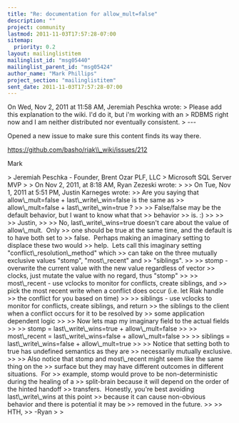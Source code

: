 ```yaml
---
title: "Re: documentation for allow_mult=false"
description: ""
project: community
lastmod: 2011-11-03T17:57:28-07:00
sitemap:
  priority: 0.2
layout: mailinglistitem
mailinglist_id: "msg05440"
mailinglist_parent_id: "msg05424"
author_name: "Mark Phillips"
project_section: "mailinglistitem"
sent_date: 2011-11-03T17:57:28-07:00
---
```



On Wed, Nov 2, 2011 at 11:58 AM, Jeremiah Peschka
 wrote:
&gt; Please add this explanation to the wiki. I'd do it, but i'm working with an 
&gt; RDBMS right now and I am neither distributed nor eventually consistent.
&gt; ---

Opened a new issue to make sure this content finds its way there.

https://github.com/basho/riak\\_wiki/issues/212

Mark

&gt; Jeremiah Peschka - Founder, Brent Ozar PLF, LLC
&gt; Microsoft SQL Server MVP
&gt;
&gt; On Nov 2, 2011, at 8:18 AM, Ryan Zezeski wrote:
&gt;
&gt;&gt; On Tue, Nov 1, 2011 at 5:51 PM, Justin Karneges  wrote:
&gt;&gt; Are you saying that allow\\_mult=false + last\\_write\\_win=false is the same as
&gt;&gt; allow\\_mult=false + last\\_write\\_win=true ?
&gt;&gt;
&gt;&gt; False/false may be the default behavior, but I want to know what that 
&gt;&gt; behavior
&gt;&gt; is. :)
&gt;&gt;
&gt;&gt;
&gt;&gt; Justin,
&gt;&gt;
&gt;&gt; No, last\\_write\\_wins=true doesn't care about the value of allow\\_mult.  Only 
&gt;&gt; one should be true at the same time, and the default is to have both set to 
&gt;&gt; false.  Perhaps making an imaginary setting to displace these two would 
&gt;&gt; help.  Lets call this imaginary setting "conflict\\_resolution\\_method" which 
&gt;&gt; can take on the three mutually exclusive values "stomp", "most\\_recent" and 
&gt;&gt; "siblings".
&gt;&gt;
&gt;&gt; stomp - overwrite the current value with the new value regardless of vector 
&gt;&gt; clocks, just mutate the value with no regard, thus "stomp"
&gt;&gt;
&gt;&gt; most\\_recent - use vclocks to monitor for conflicts, create siblings, and 
&gt;&gt; pick the most recent write when a conflict does occur (i.e. let Riak handle 
&gt;&gt; the conflict for you based on time)
&gt;&gt;
&gt;&gt; siblings - use vclocks to monitor for conflicts, create siblings, and return 
&gt;&gt; the siblings to the client when a conflict occurs for it to be resolved by 
&gt;&gt; some application dependent logic
&gt;&gt;
&gt;&gt; Now lets map my imaginary field to the actual fields
&gt;&gt;
&gt;&gt; stomp = last\\_write\\_wins=true + allow\\_mult=false
&gt;&gt;
&gt;&gt; most\\_recent = last\\_write\\_wins=false + allow\\_mult=false
&gt;&gt;
&gt;&gt; siblings = last\\_write\\_wins=false + allow\\_mult=true
&gt;&gt;
&gt;&gt; Notice that setting both to true has undefined semantics as they are 
&gt;&gt; necessarily mutually exclusive.
&gt;&gt;
&gt;&gt; Also notice that stomp and most\\_recent might seem like the same thing on the 
&gt;&gt; surface but they may have different outcomes in different situations.  For 
&gt;&gt; example, stomp would prove to be non-deterministic during the healing of a 
&gt;&gt; split-brain because it will depend on the order of the hinted handoff 
&gt;&gt; transfers.  Honestly, you're best avoiding last\\_write\\_wins at this point 
&gt;&gt; because it can cause non-obvious behavior and there is potential it may be 
&gt;&gt; removed in the future.
&gt;&gt;
&gt;&gt; HTH,
&gt;&gt; -Ryan
&gt;
&gt;
